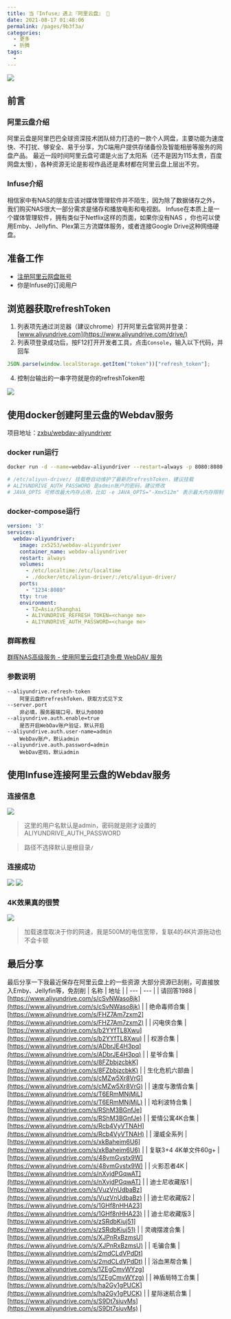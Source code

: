 ```yaml
---
title: 当『Infuse』遇上『阿里云盘』 🚀
date: 2021-08-17 01:48:06
permalink: /pages/9b3f3a/
categories:
  - 更多
  - 折腾
tags:
  -
---
```

![](https://cdn.jsdelivr.net/gh/kimentanm/image-store/img/202108170154540.png)

<!-- more -->

## 前言
### 阿里云盘介绍
阿里云盘是阿里巴巴全球资深技术团队倾力打造的一款个人网盘，主要功能为速度快、不打扰、够安全、易于分享，为C端用户提供存储备份及智能相册等服务的网盘产品。
最近一段时间阿里云盘可谓是火出了太阳系（还不是因为115太贵，百度网盘太慢），各种资源无论是影视作品还是素材都在阿里云盘上层出不穷。
### Infuse介绍
相信家中有NAS的朋友应该对媒体管理软件并不陌生，因为除了数据储存之外，我们购买NAS很大一部分需求是储存和播放电影和电视剧。
Infuse在本质上是一个媒体管理软件，拥有类似于Netflix这样的页面，如果你没有NAS ，你也可以使用Emby、Jellyfin、Plex第三方流媒体服务，或者连接Google Drive这种网络硬盘。

## 准备工作
- [注册阿里云网盘账号](https://pages.aliyundrive.com/mobile-page/web/beinvited.html?code=4e06ec7)
- 你是Infuse的订阅用户

## 浏览器获取refreshToken
1. 列表项先通过浏览器（建议chrome）打开阿里云盘官网并登录：[www.aliyundrive.com](https://www.aliyundrive.com/drive/)
2. 列表项登录成功后，按F12打开开发者工具，点击`Console`，输入以下代码，并回车
```js
JSON.parse(window.localStorage.getItem("token"))["refresh_token"];
```
4. 控制台输出的一串字符就是你的refreshToken啦

![](https://cdn.jsdelivr.net/gh/kimentanm/image-store/img/202108180821614.png)

## 使用docker创建阿里云盘的Webdav服务
项目地址：[zxbu/webdav-aliyundriver](https://github.com/zxbu/webdav-aliyundriver)

### docker run运行
```sh
docker run -d --name=webdav-aliyundriver --restart=always -p 8080:8080  -v /etc/localtime:/etc/localtime -v /etc/aliyun-driver/:/etc/aliyun-driver/ -e TZ="Asia/Shanghai" -e ALIYUNDRIVE_REFRESH_TOKEN="your refreshToken" -e ALIYUNDRIVE_AUTH_PASSWORD="admin" -e JAVA_OPTS="-Xmx1g" zx5253/webdav-aliyundriver

# /etc/aliyun-driver/ 挂载卷自动维护了最新的refreshToken，建议挂载
# ALIYUNDRIVE_AUTH_PASSWORD 是admin账户的密码，建议修改
# JAVA_OPTS 可修改最大内存占用，比如 -e JAVA_OPTS="-Xmx512m" 表示最大内存限制为512m
```
### docker-compose运行
```yaml
version: '3'
services:
  webdav-aliyundriver:
    image: zx5253/webdav-aliyundriver
    container_name: webdav-aliyundriver
    restart: always
    volumes:
      - /etc/localtime:/etc/localtime
      - ./docker/etc/aliyun-driver/:/etc/aliyun-driver/
    ports:
      - "1234:8080"
    tty: true
    environment:
      - TZ=Asia/Shanghai
      - ALIYUNDRIVE_REFRESH_TOKEN=<change me>
      - ALIYUNDRIVE_AUTH_PASSWORD=<change me>
```
### 群晖教程
[群晖NAS高级服务 - 使用阿里云盘打造免费 WebDAV 服务](https://www.ioiox.com/archives/142.html)

### 参数说明
```
--aliyundrive.refresh-token
    阿里云盘的refreshToken，获取方式见下文
--server.port
    非必填，服务器端口号，默认为8080
--aliyundrive.auth.enable=true
    是否开启WebDav账户验证，默认开启
--aliyundrive.auth.user-name=admin
    WebDav账户，默认admin
--aliyundrive.auth.password=admin
    WebDav密码，默认admin
```

## 使用Infuse连接阿里云盘的Webdav服务
### 连接信息
![](https://cdn.jsdelivr.net/gh/kimentanm/image-store/img/202108170128176.png)
> 这里的用户名默认是admin，密码就是刚才设置的ALIYUNDRIVE_AUTH_PASSWORD

> 路径不选择默认是根目录`/`
### 连接成功
![](https://cdn.jsdelivr.net/gh/kimentanm/image-store/img/202108170133028.png)
![](https://cdn.jsdelivr.net/gh/kimentanm/image-store/img/202108170134063.png)
### 4K效果真的很赞
![](https://cdn.jsdelivr.net/gh/kimentanm/image-store/img/202108170138099.png)

> 加载速度取决于你的网速，我是500M的电信宽带，复联4的4K片源拖动也不会卡顿

## 最后分享
最后分享一下我最近保存在阿里云盘上的一些资源
大部分资源已刮削，可直接放入Emby、Jellyfin等，免刮削
|  名称   | 地址  |
|  ---  | ---  |
| 请回答1988  | [https://www.aliyundrive.com/s/cSvNWaso8jk](https://www.aliyundrive.com/s/cSvNWaso8jk)  |
| 绝命毒师合集  | [https://www.aliyundrive.com/s/FHZ7Am7zxm2](https://www.aliyundrive.com/s/FHZ7Am7zxm2)  |
| 闪电侠合集  | [https://www.aliyundrive.com/s/b2YYfTL8Xwu](https://www.aliyundrive.com/s/b2YYfTL8Xwu)  |
| 权游合集  | [https://www.aliyundrive.com/s/ADbrJE4H3pq](https://www.aliyundrive.com/s/ADbrJE4H3pq)  |
| 星爷合集  | [https://www.aliyundrive.com/s/8FZbbjzcbkK](https://www.aliyundrive.com/s/8FZbbjzcbkK)  |
| 生化危机六部曲  | [https://www.aliyundrive.com/s/cMZw5Xr8VrG](https://www.aliyundrive.com/s/cMZw5Xr8VrG)  |
| 速度与激情合集  | [https://www.aliyundrive.com/s/T6ERmMNjMjL](https://www.aliyundrive.com/s/T6ERmMNjMjL)  |
| 哈利波特合集  | [https://www.aliyundrive.com/s/RShM3BGnfJe](https://www.aliyundrive.com/s/RShM3BGnfJe)  |
| 爱情公寓4K合集  | [https://www.aliyundrive.com/s/Rcb4VyVTNAH](https://www.aliyundrive.com/s/Rcb4VyVTNAH)  |
| 漫威全系列  | [https://www.aliyundrive.com/s/xkBaheim6U6](https://www.aliyundrive.com/s/xkBaheim6U6)  |
| 复联3+4 4K单文件60g+  | [https://www.aliyundrive.com/s/48vmGvstx9W](https://www.aliyundrive.com/s/48vmGvstx9W)  |
| 火影忍者4K  | [https://www.aliyundrive.com/s/nXvjdPGqwAT](https://www.aliyundrive.com/s/nXvjdPGqwAT)  |
| 迪士尼收藏版1  | [https://www.aliyundrive.com/s/VuzVnUdbaBz](https://www.aliyundrive.com/s/VuzVnUdbaBz)  |
| 迪士尼收藏版2  | [https://www.aliyundrive.com/s/1GHf8nHHA23](https://www.aliyundrive.com/s/1GHf8nHHA23)  |
| 迪士尼收藏版3  | [https://www.aliyundrive.com/s/zSRdbKiuj51](https://www.aliyundrive.com/s/zSRdbKiuj51)  |
| 灵魂摆渡合集  | [https://www.aliyundrive.com/s/XJPnRxBzmsU](https://www.aliyundrive.com/s/XJPnRxBzmsU)  |
| 毛骗合集  | [https://www.aliyundrive.com/s/2mdCLdVPdDt](https://www.aliyundrive.com/s/2mdCLdVPdDt)  |
| 浴血黑帮合集  | [https://www.aliyundrive.com/s/1ZEgCmvWYzg](https://www.aliyundrive.com/s/1ZEgCmvWYzg)  |
| 神盾局特工合集  | [https://www.aliyundrive.com/s/ha2Gy1gPUCK](https://www.aliyundrive.com/s/ha2Gy1gPUCK)  |
| 星际迷航合集  | [https://www.aliyundrive.com/s/S9Dt7siuvMs](https://www.aliyundrive.com/s/S9Dt7siuvMs)  |
